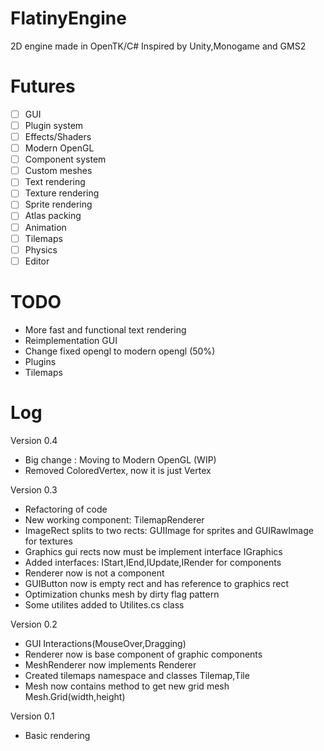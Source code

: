 # FlatinyEngine
2D engine made in OpenTK/C# Inspired by Unity,Monogame and GMS2

# Futures
- [ ] GUI
- [ ] Plugin system
- [ ] Effects/Shaders
- [ ] Modern OpenGL
- [ ] Component system
- [ ] Custom meshes
- [ ] Text rendering
- [ ] Texture rendering
- [ ] Sprite rendering
- [ ] Atlas packing
- [ ] Animation 
- [ ] Tilemaps
- [ ] Physics
- [ ] Editor

# TODO
- More fast and functional text rendering
- Reimplementation GUI
- Change fixed opengl to modern opengl (50%)
- Plugins
- Tilemaps


# Log

Version 0.4
- Big change : Moving to Modern OpenGL (WIP)
- Removed ColoredVertex, now it is just Vertex 

Version 0.3
- Refactoring of code
- New working component: TilemapRenderer
- ImageRect splits to two rects: GUIImage for sprites and GUIRawImage for textures
- Graphics gui rects now must be implement interface IGraphics
- Added interfaces: IStart,IEnd,IUpdate,IRender for components
- Renderer now is not a component
- GUIButton now is empty rect and has reference to graphics rect
- Optimization chunks mesh by dirty flag pattern
- Some utilites added to Utilites.cs class

Version 0.2
- GUI Interactions(MouseOver,Dragging)
- Renderer now is base component of graphic components
- MeshRenderer now implements Renderer
- Created tilemaps namespace and classes Tilemap,Tile
- Mesh now contains method to get new grid mesh Mesh.Grid(width,height)

Version 0.1
- Basic rendering


